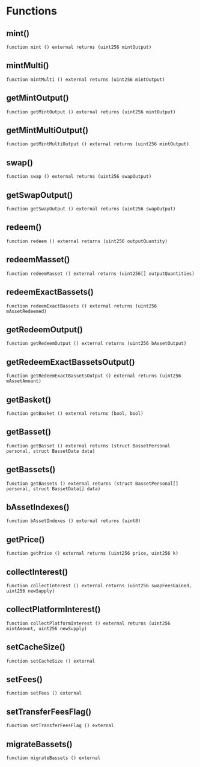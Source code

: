 # Functions

## mint()
`function mint () external returns (uint256 mintOutput)`



## mintMulti()
`function mintMulti () external returns (uint256 mintOutput)`



## getMintOutput()
`function getMintOutput () external returns (uint256 mintOutput)`



## getMintMultiOutput()
`function getMintMultiOutput () external returns (uint256 mintOutput)`



## swap()
`function swap () external returns (uint256 swapOutput)`



## getSwapOutput()
`function getSwapOutput () external returns (uint256 swapOutput)`



## redeem()
`function redeem () external returns (uint256 outputQuantity)`



## redeemMasset()
`function redeemMasset () external returns (uint256[] outputQuantities)`



## redeemExactBassets()
`function redeemExactBassets () external returns (uint256 mAssetRedeemed)`



## getRedeemOutput()
`function getRedeemOutput () external returns (uint256 bAssetOutput)`



## getRedeemExactBassetsOutput()
`function getRedeemExactBassetsOutput () external returns (uint256 mAssetAmount)`



## getBasket()
`function getBasket () external returns (bool, bool)`



## getBasset()
`function getBasset () external returns (struct BassetPersonal personal, struct BassetData data)`



## getBassets()
`function getBassets () external returns (struct BassetPersonal[] personal, struct BassetData[] data)`



## bAssetIndexes()
`function bAssetIndexes () external returns (uint8)`



## getPrice()
`function getPrice () external returns (uint256 price, uint256 k)`



## collectInterest()
`function collectInterest () external returns (uint256 swapFeesGained, uint256 newSupply)`



## collectPlatformInterest()
`function collectPlatformInterest () external returns (uint256 mintAmount, uint256 newSupply)`



## setCacheSize()
`function setCacheSize () external`



## setFees()
`function setFees () external`



## setTransferFeesFlag()
`function setTransferFeesFlag () external`



## migrateBassets()
`function migrateBassets () external`



